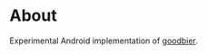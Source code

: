# About
Experimental Android implementation of [goodbier](http://www.github.com/tristanoneil/goodbier).
